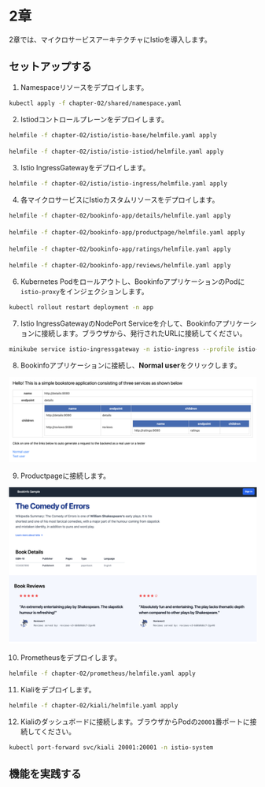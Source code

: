# 2章

2章では、マイクロサービスアーキテクチャにIstioを導入します。

## セットアップする

1. Namespaceリソースをデプロイします。

```bash
kubectl apply -f chapter-02/shared/namespace.yaml
```

2. Istiodコントロールプレーンをデプロイします。

```bash
helmfile -f chapter-02/istio/istio-base/helmfile.yaml apply

helmfile -f chapter-02/istio/istio-istiod/helmfile.yaml apply
```

3. Istio IngressGatewayをデプロイします。

```bash
helmfile -f chapter-02/istio/istio-ingress/helmfile.yaml apply
```

4. 各マイクロサービスにIstioカスタムリソースをデプロイします。

```bash
helmfile -f chapter-02/bookinfo-app/details/helmfile.yaml apply

helmfile -f chapter-02/bookinfo-app/productpage/helmfile.yaml apply

helmfile -f chapter-02/bookinfo-app/ratings/helmfile.yaml apply

helmfile -f chapter-02/bookinfo-app/reviews/helmfile.yaml apply
```

6. Kubernetes Podをロールアウトし、BookinfoアプリケーションのPodに`istio-proxy`をインジェクションします。

```bash
kubectl rollout restart deployment -n app
```

7. Istio IngressGatewayのNodePort Serviceを介して、Bookinfoアプリケーションに接続します。ブラウザから、発行されたURLに接続してください。

```bash
minikube service istio-ingressgateway -n istio-ingress --profile istio-demo --url
```

8. Bookinfoアプリケーションに接続し、**Normal user**をクリックします。

![bookinfo](../images/bookinfo.png)

9. Productpageに接続します。

![bookinfo_productpage](../images/bookinfo_productpage.png)

10. Prometheusをデプロイします。

```bash
helmfile -f chapter-02/prometheus/helmfile.yaml apply
```

11. Kialiをデプロイします。

```bash
helmfile -f chapter-02/kiali/helmfile.yaml apply
```

12. Kialiのダッシュボードに接続します。ブラウザからPodの`20001`番ポートに接続してください。

```bash
kubectl port-forward svc/kiali 20001:20001 -n istio-system
```

## 機能を実践する
